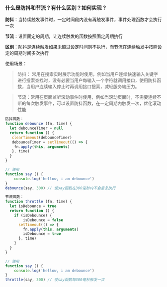 ### 什么是防抖和节流？有什么区别？如何实现？


**防抖**：当持续触发事件时，一定时间段内没有再触发事件，事件处理函数才会执行一次

**节流**：设置固定的周期，让连续触发的函数按照固定周期执行

**区别**：防抖是连续触发如果未超过设定时间则不执行，而节流在连续触发中按照设定的周期时间多次执行

使用场景：
>防抖： 常用在搜索实时展示功能时使用，例如当用户连续快速输入关键字进行搜索查找时，没有必要当用户每输入一个字符就调用接口，使用防抖函数，当用户连续输入停止时再调用接口搜索，减轻服务端压力。

>节流：常用在页面监听滚动事件时使用，例如当滚动页面时，不需要连续不断的每次触发事件，可以设置防抖函数，在一定周期内触发一次，优化滚动性能

```javascript
防抖函数：
function debounce (fn, time) {
  let debounceTimer = null
  return function () {
   clearTimeout(debounceTimer) 
   debounceTimer = setTimeout(() => {
   	fn.apply(this, arguments)
   }, time)
  }
}

// 使用
function say () {
	console.log('hellow, i am debounce')
}
debounce(say, 300) // 使say函数在300毫秒内不会重复执行
```

```javascript
节流函数：
function throttle (fn, time) {
  let isDebounce = true
  return function () {
  	if (isDebounce) {
    	isDebounce = false
      setTimeout(() => {
      	fn.apply(this, arguments)
        isDebounce = true
      }, time)
    }
  }
}

// 使用
function say () {
	console.log('hellow, i am debounce')
}
throttle(say, 300) // 使say函数每300毫秒触发一次
```